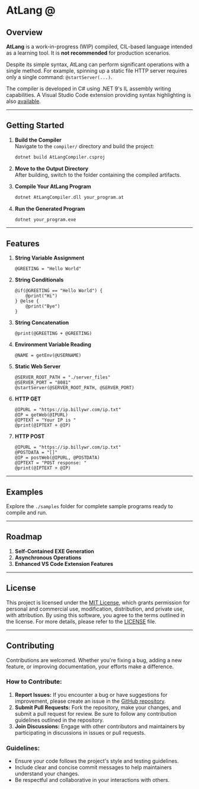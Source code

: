 # AtLang @

## Overview

**AtLang** is a work-in-progress (WIP) compiled, CIL-based language intended as a learning tool. It is **not recommended** for production scenarios.

Despite its simple syntax, AtLang can perform significant operations with a single method. For example, spinning up a static file HTTP server requires only a single command: `@startServer(...)`.

The compiler is developed in C# using .NET 9's IL assembly writing capabilities. A Visual Studio Code extension providing syntax highlighting is also [available](https://marketplace.visualstudio.com/items?itemName=richardsondev.atlang).

---

## Getting Started

1. **Build the Compiler**  
   Navigate to the `compiler/` directory and build the project:
   ```bash
   dotnet build AtLangCompiler.csproj
   ```
2. **Move to the Output Directory**  
   After building, switch to the folder containing the compiled artifacts.

3. **Compile Your AtLang Program**  
   ```bash
   dotnet AtLangCompiler.dll your_program.at
   ```
4. **Run the Generated Program**  
   ```bash
   dotnet your_program.exe
   ```

---

## Features

1. **String Variable Assignment**  
   ```plaintext
   @GREETING = "Hello World"
   ```
   
2. **String Conditionals**  
   ```plaintext
   @if(@GREETING == "Hello World") {
       @print("Hi")
   } @else {
       @print("Bye")
   }
   ```
   
3. **String Concatenation**  
   ```plaintext
   @print(@GREETING + @GREETING)
   ```
   
4. **Environment Variable Reading**  
   ```plaintext
   @NAME = getEnv(@USERNAME)
   ```

5. **Static Web Server**  
   ```plaintext
   @SERVER_ROOT_PATH = "./server_files"
   @SERVER_PORT = "8081"
   @startServer(@SERVER_ROOT_PATH, @SERVER_PORT)
   ```

6. **HTTP GET**  
   ```plaintext
   @IPURL = "https://ip.billywr.com/ip.txt"
   @IP = getWeb(@IPURL)
   @IPTEXT = "Your IP is "
   @print(@IPTEXT + @IP)
   ```

7. **HTTP POST**  
   ```plaintext
   @IPURL = "https://ip.billywr.com/ip.txt"
   @POSTDATA = "[]"
   @IP = postWeb(@IPURL, @POSTDATA)
   @IPTEXT = "POST response: "
   @print(@IPTEXT + @IP)
   ```

---

## Examples

Explore the `./samples` folder for complete sample programs ready to compile and run.

---

## Roadmap

1. **Self-Contained EXE Generation**  
2. **Asynchronous Operations**  
3. **Enhanced VS Code Extension Features**  

---

## License

This project is licensed under the [MIT License](./LICENSE), which grants permission for personal and commercial use, modification, distribution, and private use, with attribution. By using this software, you agree to the terms outlined in the license. For more details, please refer to the [LICENSE](./LICENSE) file.

---

## Contributing

Contributions are welcomed. Whether you're fixing a bug, adding a new feature, or improving documentation, your efforts make a difference. 

### How to Contribute:
1. **Report Issues:** If you encounter a bug or have suggestions for improvement, please create an issue in the [GitHub repository](https://github.com/richardsondev/atlang/issues).
2. **Submit Pull Requests:** Fork the repository, make your changes, and submit a pull request for review. Be sure to follow any contribution guidelines outlined in the repository.
3. **Join Discussions:** Engage with other contributors and maintainers by participating in discussions in issues or pull requests.

### Guidelines:
- Ensure your code follows the project's style and testing guidelines.
- Include clear and concise commit messages to help maintainers understand your changes.
- Be respectful and collaborative in your interactions with others.
